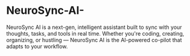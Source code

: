 # NeuroSync-AI-
NeuroSync AI is a next-gen, intelligent assistant built to sync with your thoughts, tasks, and tools in real time. Whether you're coding, creating, organizing, or hustling — NeuroSync AI is the AI-powered co-pilot that adapts to your workflow.
